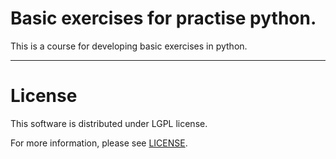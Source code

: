 # Basic exercises for practise python.

This is a course for developing basic exercises in python.

---

# License

This software is distributed under LGPL license.

For more information, please see [LICENSE](LICENSE).